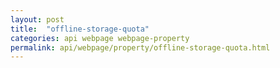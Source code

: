 ```yaml
---
layout: post
title:  "offline-storage-quota"
categories: api webpage webpage-property
permalink: api/webpage/property/offline-storage-quota.html
---
```



